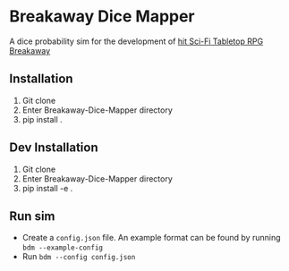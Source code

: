 # Breakaway Dice Mapper
A dice probability sim for the development of [hit Sci-Fi Tabletop RPG Breakaway](http://www.breakaway.pub/)

## Installation
1. Git clone
2. Enter Breakaway-Dice-Mapper directory
3. pip install .

## Dev Installation
1. Git clone
2. Enter Breakaway-Dice-Mapper directory
3. pip install -e .

## Run sim
+ Create a `config.json` file. An example format can be found by running `bdm --example-config`
+ Run `bdm --config config.json`